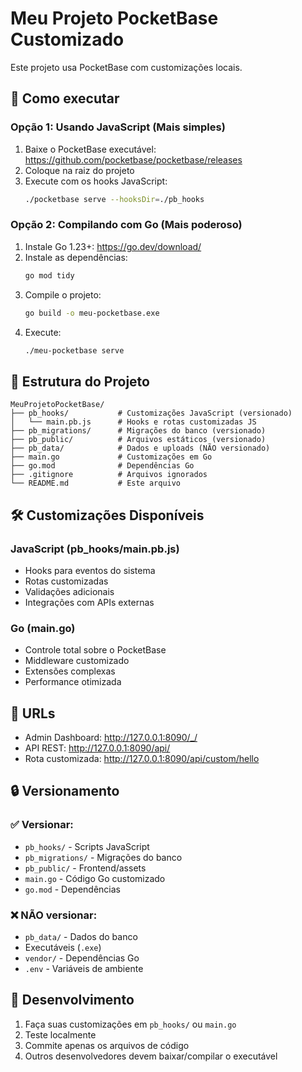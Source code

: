 # Meu Projeto PocketBase Customizado

Este projeto usa PocketBase com customizações locais.

## 🚀 Como executar

### Opção 1: Usando JavaScript (Mais simples)

1. Baixe o PocketBase executável: https://github.com/pocketbase/pocketbase/releases
2. Coloque na raiz do projeto
3. Execute com os hooks JavaScript:
   ```bash
   ./pocketbase serve --hooksDir=./pb_hooks
   ```

### Opção 2: Compilando com Go (Mais poderoso)

1. Instale Go 1.23+: https://go.dev/download/
2. Instale as dependências:
   ```bash
   go mod tidy
   ```
3. Compile o projeto:
   ```bash
   go build -o meu-pocketbase.exe
   ```
4. Execute:
   ```bash
   ./meu-pocketbase serve
   ```

## 📁 Estrutura do Projeto

```
MeuProjetoPocketBase/
├── pb_hooks/           # Customizações JavaScript (versionado)
│   └── main.pb.js      # Hooks e rotas customizadas JS
├── pb_migrations/      # Migrações do banco (versionado)
├── pb_public/          # Arquivos estáticos (versionado)
├── pb_data/            # Dados e uploads (NÃO versionado)
├── main.go             # Customizações em Go
├── go.mod              # Dependências Go
├── .gitignore          # Arquivos ignorados
└── README.md           # Este arquivo
```

## 🛠️ Customizações Disponíveis

### JavaScript (pb_hooks/main.pb.js)
- Hooks para eventos do sistema
- Rotas customizadas
- Validações adicionais
- Integrações com APIs externas

### Go (main.go)
- Controle total sobre o PocketBase
- Middleware customizado
- Extensões complexas
- Performance otimizada

## 🔗 URLs

- Admin Dashboard: http://127.0.0.1:8090/_/
- API REST: http://127.0.0.1:8090/api/
- Rota customizada: http://127.0.0.1:8090/api/custom/hello

## 🔒 Versionamento

### ✅ Versionar:
- `pb_hooks/` - Scripts JavaScript
- `pb_migrations/` - Migrações do banco
- `pb_public/` - Frontend/assets
- `main.go` - Código Go customizado
- `go.mod` - Dependências

### ❌ NÃO versionar:
- `pb_data/` - Dados do banco
- Executáveis (`.exe`)
- `vendor/` - Dependências Go
- `.env` - Variáveis de ambiente

## 📝 Desenvolvimento

1. Faça suas customizações em `pb_hooks/` ou `main.go`
2. Teste localmente
3. Commite apenas os arquivos de código
4. Outros desenvolvedores devem baixar/compilar o executável 
